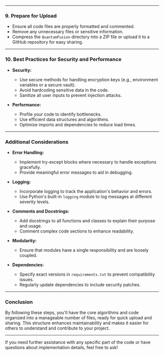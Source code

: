 
---

### **9. Prepare for Upload**

- Ensure all code files are properly formatted and commented.
- Remove any unnecessary files or sensitive information.
- Compress the `QuantumFusion` directory into a ZIP file or upload it to a GitHub repository for easy sharing.

---

### **10. Best Practices for Security and Performance**

- **Security:**
  - Use secure methods for handling encryption keys (e.g., environment variables or a secure vault).
  - Avoid hardcoding sensitive data in the code.
  - Sanitize all user inputs to prevent injection attacks.

- **Performance:**
  - Profile your code to identify bottlenecks.
  - Use efficient data structures and algorithms.
  - Optimize imports and dependencies to reduce load times.

---

### **Additional Considerations**

- **Error Handling:**
  - Implement try-except blocks where necessary to handle exceptions gracefully.
  - Provide meaningful error messages to aid in debugging.

- **Logging:**
  - Incorporate logging to track the application's behavior and errors.
  - Use Python's built-in `logging` module to log messages at different severity levels.

- **Comments and Docstrings:**
  - Add docstrings to all functions and classes to explain their purpose and usage.
  - Comment complex code sections to enhance readability.

- **Modularity:**
  - Ensure that modules have a single responsibility and are loosely coupled.

- **Dependencies:**
  - Specify exact versions in `requirements.txt` to prevent compatibility issues.
  - Regularly update dependencies to include security patches.

---

### **Conclusion**

By following these steps, you'll have the core algorithms and code organized into a manageable number of files, ready for quick upload and sharing. This structure enhances maintainability and makes it easier for others to understand and contribute to your project.

---

If you need further assistance with any specific part of the code or have questions about implementation details, feel free to ask!
